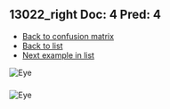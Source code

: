 ## 13022_right Doc: 4 Pred: 4
- [Back to confusion matrix](https://github.com/juliandewit/kaggle_retinopathy/blob/master/matrix.md)
- [Back to list](https://github.com/juliandewit/kaggle_retinopathy/blob/master/lists/44/list.md)
- [Next example in list](https://github.com/juliandewit/kaggle_retinopathy/blob/master/lists/44/13/13038_right.md)

![Eye](https://retinopaty.blob.core.windows.net/size1024/13022_right_4.jpeg)

### 

![Eye]()
